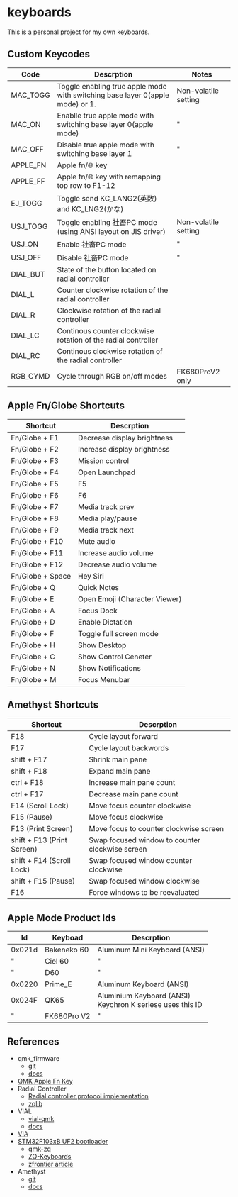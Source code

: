 # keyboards
This is a personal project for my own keyboards.

## Custom Keycodes
| Code | Descrption| Notes|
|------|-----------|--------
| MAC_TOGG | Toggle enabling true apple mode with switching base layer 0(apple mode) or 1. |Non-volatile setting|
| MAC_ON | Enablle true apple mode with switching base layer 0(apple mode) |"|
| MAC_OFF | Disable true apple mode with switching base layer 1 |"|
| APPLE_FN | Apple fn/🌐 key ||
| APPLE_FF | Apple fn/🌐 key with remapping top row to F1-12 ||
| EJ_TOGG | Toggle send KC_LANG2(英数) and KC_LNG2(かな) ||
| USJ_TOGG | Toggle enabling 社畜PC mode (using ANSI layout on JIS driver) |Non-volatile setting|
| USJ_ON | Enable 社畜PC mode |"|
| USJ_OFF | Disable 社畜PC mode |"|
| DIAL_BUT | State of the button located on radial controller ||
| DIAL_L| Counter clockwise rotation of the radial controller ||
| DIAL_R| Clockwise rotation of the radial controller ||
| DIAL_LC| Continous counter clockwise rotation of the radial controller ||
| DIAL_RC| Continous clockwise rotation of the radial controller ||
| RGB_CYMD | Cycle through RGB on/off modes | FK680ProV2 only |

## Apple Fn/Globe Shortcuts
|Shortcut|Descrption|
|--------|----------|
| Fn/Globe + F1 | Decrease display brightness |
| Fn/Globe + F2 | Increase display brightness |
| Fn/Globe + F3 | Mission control |
| Fn/Globe + F4 | Open Launchpad |
| Fn/Globe + F5 |  F5 |
| Fn/Globe + F6 |  F6 |
| Fn/Globe + F7 | Media track prev |
| Fn/Globe + F8 | Media play/pause |
| Fn/Globe + F9 | Media track next |
| Fn/Globe + F10 | Mute audio |
| Fn/Globe + F11 | Increase audio volume|
| Fn/Globe + F12 | Decrease audio volume|
| Fn/Globe + Space | Hey Siri |
| Fn/Globe + Q | Quick Notes |
| Fn/Globe + E | Open Emoji (Character Viewer) |
| Fn/Globe + A | Focus Dock |
| Fn/Globe + D | Enable Dictation |
| Fn/Globe + F | Toggle full screen mode |
| Fn/Globe + H | Show Desktop |
| Fn/Globe + C | Show Control Ceneter |
| Fn/Globe + N | Show Notifications |
| Fn/Globe + M | Focus Menubar |

## Amethyst Shortcuts
|Shortcut|Descrption|
|--------|----------|
| F18 | Cycle layout forward |
| F17 | Cycle layout backwords |
| shift + F17 | Shrink main pane |
| shift + F18 | Expand main pane |
| ctrl + F18 | Increase main pane count |
| ctrl + F17 | Decrease main pane count |
| F14 (Scroll Lock) | Move focus counter clockwise |
| F15 (Pause) | Move focus clockwise |
| F13 (Print Screen) | Move focus to counter clockwise screen |
| shift + F13 (Print Screen) | Swap focused window to counter clockwise screen |
| shift + F14 (Scroll Lock) | Swap focused window counter clockwise |
| shift + F15 (Pause) | Swap focused window clockwise |
| F16 | Force windows to be reevaluated |

## Apple Mode Product Ids
| Id | Keyboad | Descrption|
|------|--------|-----------|
| 0x021d | Bakeneko 60 | Aluminum Mini Keyboard (ANSI) |
| "      | Ciel 60 | " |
| "      | D60 | " |
| 0x0220 | Prime_E | Aluminum Keyboard (ANSI) |
| 0x024F | QK65 | Aluminium Keyboard (ANSI)<br/>Keychron K seriese uses this ID |
| "      | FK680Pro V2 | " |

## References
- qmk_firmware
  - [git](https://github.com/qmk/qmk_firmware)
  - [docs](https://docs.qmk.fm/#/)
- [QMK Apple Fn Key](https://gist.github.com/fauxpark/010dcf5d6377c3a71ac98ce37414c6c4)
- Radial Controller
  - [Radial controller protocol implementation](https://docs.microsoft.com/en-us/windows-hardware/design/component-guidelines/radial-controller-protocol-implementation)
  - [zqlib](https://github.com/zhaqian12/qmk_firmware/blob/zhaqian/keyboards/zhaqian/readme.md)
- VIAL
  - [vial-qmk](https://github.com/vial-kb/vial-qmk)
  - [docs](https://get.vial.today/)
- [VIA](https://www.caniusevia.com/)
- [STM32F103xB UF2 bootloader](https://github.com/mmoskal/uf2-stm32f103)
  - [qmk-zq](https://github.com/zhaqian12/qmk_firmware)
  - [ZQ-Keyboards](https://github.com/zhaqian12/ZQ-Keyboard)
  - [zfrontier article](https://www.zfrontier.com/app/flow/eMzZjJZRgP6z)
- Amethyst
  - [git](https://github.com/ianyh/Amethyst)
  - [docs](https://ianyh.com/amethyst)
